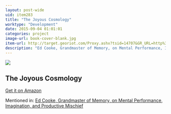 ```yaml
---
layout: post-wide
uid: item283
title: "The Joyous Cosmology"
worktype: "Development"
date: 2015-09-04 01:01:01
categories: project
image-url: book-cover-blank.jpg
item-url: http://target.georiot.com/Proxy.ashx?tsid=14707&GR_URL=http%3A%2F%2Fwww.amazon.com%2FThe-Joyous-Cosmology-Adventures-Consciousness%2Fdp%2F1608682048%2F
description: "Ed Cooke, Grandmaster of Memory, on Mental Performance, Imagination, and Productive Mischief"
---
```

<a href="http://target.georiot.com/Proxy.ashx?tsid=14707&GR_URL=http%3A%2F%2Fwww.amazon.com%2FThe-Joyous-Cosmology-Adventures-Consciousness%2Fdp%2F1608682048%2F" target="blank"><img src="../../../../img/thumbs/book-cover-blank.jpg" class="prod-img"></a>
<h2>The Joyous Cosmology</h2>
<p><a href="http://target.georiot.com/Proxy.ashx?tsid=14707&GR_URL=http%3A%2F%2Fwww.amazon.com%2FThe-Joyous-Cosmology-Adventures-Consciousness%2Fdp%2F1608682048%2F" target="blank">Get it on Amazon</a><p>
<p>Mentioned in: <a href="http://fourhourworkweek.com/2014/12/30/ed-cooke/" target="blank">Ed Cooke, Grandmaster of Memory, on Mental Performance, Imagination, and Productive Mischief</a></p>
